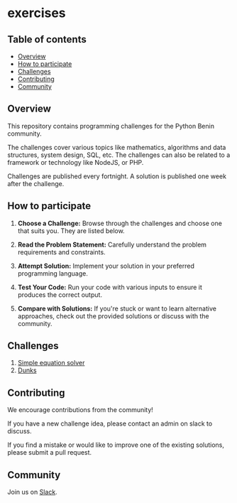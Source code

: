# exercises

## Table of contents

- [Overview](#overview)
- [How to participate](#how-to-participate)
- [Challenges](#challenges)
- [Contributing](#contributing)
- [Community](#community)

## Overview

This repository contains programming challenges for the Python Benin community.

The challenges cover various topics like mathematics, algorithms and data
structures, system design, SQL, etc. The challenges can also be related to a
framework or technology like NodeJS, or PHP.

Challenges are published every fortnight. A solution is published one week after
the challenge.

## How to participate

1. **Choose a Challenge:** Browse through the challenges and choose one that
  suits you. They are listed below.

2. **Read the Problem Statement:** Carefully understand the problem
  requirements and constraints.

3. **Attempt Solution:** Implement your solution in your preferred programming
  language.

4. **Test Your Code:** Run your code with various inputs to ensure it produces
  the correct output.

5. **Compare with Solutions:** If you're stuck or want to learn alternative
  approaches, check out the provided solutions or discuss with the community.

## Challenges

1. [Simple equation solver](/challenges/0001-simple-equation-solver/statement.md)
2. [Dunks](/challenges/0002-dunks/statement.md)

## Contributing

We encourage contributions from the community!

If you have a new challenge idea, please contact an admin on slack to discuss.

If you find a mistake or would like to improve one of the existing solutions,
please submit a pull request.

## Community

Join us on [Slack](https://pythonbenin.slack.com).
